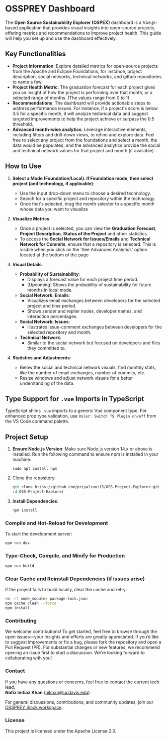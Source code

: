 # OSSPREY Dashboard

The **Open Source Sustainability Explorer (OSPEX)** dashboard is a Vue.js-based application that provides visual insights into open-source projects, offering metrics and recommendations to improve project health. This guide will help you set up and use the dashboard effectively.

## Key Functionalities

- **Project Information**: Explore detailed metrics for open-source projects from the Apache and Eclipse Foundations, for instance, project description, social networks, technical networks, and github repositories to name a few.
- **Project Health Metric**: The graduation forecast for each project gives you an insight of how the project is performing over that month, or a selected range of months. (The values range from 0 to 1) 
- **Recommendations**: The dashboard will provide actionable steps to address performance issues. For instance, if a project's score is below 0.5 for a specific month, it will analyze historical data and suggest targeted improvements to help the project achieve or surpass the 0.5 threshold.
- **Advanced month-wise analytics**: Leverage interactive elements, including filters and drill-down views, to refine and explore data. Feel free to select any project from the foundations and select a month, the data would be populated, and the advanced analytics provide the social and technical network values for that project and month (if available).

## How to Use

1. **Select a Mode (Foundation/Local). If Foundation mode, then select project (and technology, if applicable)**:
   - Use the input drop-down menu to choose a desired technology.
   - Search for a specific project and repository within the technology.
   - Once that's selected, drag the month selector to a specific month whose data you want to visualize

2. **Visualize Metrics**:
   - Once a project is selected, you can view the **Graduation Forecast**, **Project Description**, **Status of the Project** and other statistics.
   - To access the **Social Network for Issues/Emails** and **Technical Network for Commits**, ensure that a repository is selected. This is visible when you click on the 'See Advanced Analytics' option located at the bottom of the page

3. **Visual Details**:
   - **Probability of Sustainability**:
     - Displays a forecast value for each project time period.
     - [Upcoming] Shows the probability of sustainability for future months in local mode.
   - **Social Network: Emails**: 
     - Visualizes email exchanges between developers for the selected project and time period.
     - Shows sender and replier nodes, developer names, and interaction percentages.
   - **Social Network: Issues**:
     - Illustrates issue-comment exchanges between developers for the selected repository and month.
   - **Technical Network**:
     - Similar to the social network but focused on developers and files they committed to.

4. **Statistics and Adjustments**:
   - Below the social and technical network visuals, find monthly stats, like the number of email exchanges, number of commits, etc.
   - Resize windows and adjust network visuals for a better understanding of the data.

## Type Support for `.vue` Imports in TypeScript

TypeScript shims `.vue` imports to a generic Vue component type. For enhanced prop type validation, use `Volar: Switch TS Plugin on/off` from the VS Code command palette.

## Project Setup

1. **Ensure Node.js Version**: Make sure Node.js version 14.x or above is installed.
   Run the following command to ensure npm is installed in your machine:
   ```
   sudo apt install npm
   ```
2. Clone the repository:

   ```sh
   git clone https://github.com/priyalsoni15/OSS-Project-Explorer.git
   cd OSS-Project-Explorer
   ```

3. **Install Dependencies**:

   ```sh
   npm install
   ```

### Compile and Hot-Reload for Development

To start the development server:

```sh
npm run dev
```

### Type-Check, Compile, and Minify for Production

```sh
npm run build
```

### Clear Cache and Reinstall Dependencies (if issues arise)

If the project fails to build locally, clear the cache and retry:

```sh
rm -rf node_modules package-lock.json
npm cache clean --force
npm install
```

### Contributing
We welcome contributions! To get started, feel free to browse through the open issues—your insights and efforts are greatly appreciated. If you’d like to suggest improvements or fix a bug, please fork the repository and open a Pull Request (PR). For substantial changes or new features, we recommend opening an issue first to start a discussion. We’re looking forward to collaborating with you!

### Contact
If you have any questions or concerns, feel free to contact the current tech lead,  
**Nafiz Imtiaz Khan** ([nikhan@ucdavis.edu](mailto:nikhan@ucdavis.edu)).

For general discussions, contributions, and community updates, join our  
[OSSPREY Slack workspace](https://join.slack.com/t/osspreyworkspace/shared_invite/zt-35bsf2ypc-tS1a5~~n~33FzVUZptKFUA).

### License
This project is licensed under the Apache License 2.0.
